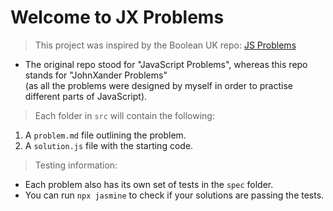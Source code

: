 # Welcome to JX Problems

> This project was inspired by the Boolean UK repo: [JS Problems](https://github.com/boolean-uk/js-problems) <br>
- The original repo stood for "JavaScript Problems", whereas this repo stands for "JohnXander Problems" <br>
(as all the problems were designed by myself in order to practise different parts of JavaScript).

> Each folder in `src` will contain the following:
1. A `problem.md` file outlining the problem.
2. A `solution.js` file with the starting code.

> Testing information:
- Each problem also has its own set of tests in the `spec` folder.
- You can run `npx jasmine` to check if your solutions are passing the tests.
